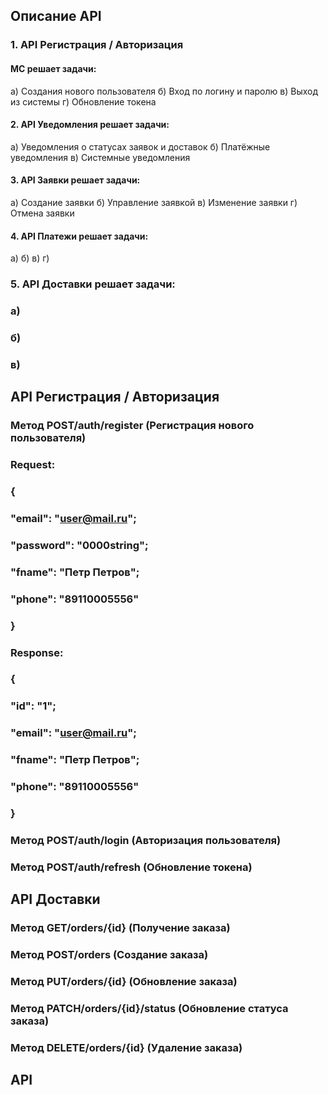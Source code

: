 ## Описание API
### 1. API Регистрация / Авторизация
#### МС решает задачи:
 а) Создания нового пользователя
 б) Вход по логину и паролю
 в) Выход из системы
 г) Обновление токена

#### 2. API Уведомления решает задачи:
 а) Уведомления о статусах заявок и доставок
 б) Платёжные уведомления
 в) Системные уведомления

#### 3. API Заявки решает задачи:
 а) Создание заявки
 б) Управление заявкой
 в) Изменение заявки
 г) Отмена заявки

#### 4. API Платежи решает задачи:
 а) 
 б)
 в)
 г)

### 5. API Доставки решает задачи:
### а)
### б)
### в)

## API Регистрация / Авторизация

### Метод POST/auth/register (Регистрация нового пользователя)
### Request:
### {
### "email": "user@mail.ru";
### "password": "0000string";
### "fname": "Петр Петров";
### "phone": "89110005556"
### }

### Response:
### {
### "id": "1";
### "email": "user@mail.ru";
### "fname": "Петр Петров";
### "phone": "89110005556"
### }

### Метод POST/auth/login (Авторизация пользователя)

### Метод POST/auth/refresh (Обновление токена)


## API Доставки 

### Метод GET/orders/{id} (Получение заказа)

### Метод POST/orders (Создание заказа)

### Метод PUT/orders/{id} (Обновление заказа)

### Метод PATCH/orders/{id}/status (Обновление статуса заказа)

### Метод DELETE/orders/{id} (Удаление заказа)

## API 
